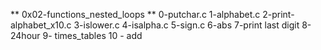 ** 0x02-functions_nested_loops **
0-putchar.c
1-alphabet.c
2-print-alphabet_x10.c
3-islower.c
4-isalpha.c
5-sign.c
6-abs
7-print last digit
8-24hour
9- times_tables
10 - add
